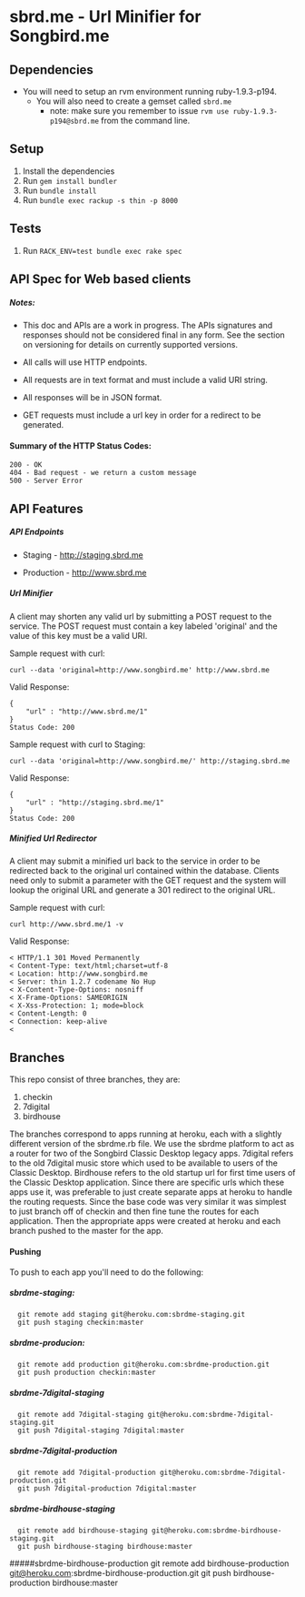 # sbrd.me - Url Minifier for Songbird.me

## Dependencies
* You will need to setup an rvm environment running ruby-1.9.3-p194.
  * You will also need to create a gemset called `sbrd.me`
    * note: make sure you remember to issue `rvm use ruby-1.9.3-p194@sbrd.me` from the command line.
  
## Setup 
1. Install the dependencies
2. Run `gem install bundler`
3. Run `bundle install`
4. Run `bundle exec rackup -s thin -p 8000`

## Tests
1. Run `RACK_ENV=test bundle exec rake spec`

## API Spec for Web based clients

##### Notes:

- This doc and APIs are a work in progress.  The APIs signatures and responses should not be considered final in any form.
See the section on versioning for details on currently supported versions.

- All calls will use HTTP endpoints.
- All requests are in text format and must include a valid URI string.
- All responses will be in JSON format.
- GET requests must include a url key in order for a redirect to be generated. 

#### Summary of the HTTP Status Codes:
  
    200 - OK
    404 - Bad request - we return a custom message
    500 - Server Error
  
## API Features

##### API Endpoints

  * Staging - http://staging.sbrd.me
  
  * Production - http://www.sbrd.me

##### Url Minifier

A client may shorten any valid url by submitting a POST request to the service.  The POST request must contain 
a key labeled 'original' and the value of this key must be a valid URI.

 Sample request with curl:

    curl --data 'original=http://www.songbird.me' http://www.sbrd.me
  
 Valid Response:
 
    {
        "url" : "http://www.sbrd.me/1"
    }
    Status Code: 200
    
  Sample request with curl to Staging:
  
    curl --data 'original=http://www.songbird.me/' http://staging.sbrd.me
    
  Valid Response:
  
    {
        "url" : "http://staging.sbrd.me/1"
    }
    Status Code: 200

##### Minified Url Redirector

A client may submit a minified url back to the service in order to be redirected back to the original url contained
within the database.  Clients need only to submit a parameter with the GET request and the system will lookup the 
original URL and generate a 301 redirect to the original URL.

  Sample request with curl:
  
    curl http://www.sbrd.me/1 -v
    
  Valid Response:
  
    < HTTP/1.1 301 Moved Permanently
    < Content-Type: text/html;charset=utf-8
    < Location: http://www.songbird.me
    < Server: thin 1.2.7 codename No Hup
    < X-Content-Type-Options: nosniff
    < X-Frame-Options: SAMEORIGIN
    < X-Xss-Protection: 1; mode=block
    < Content-Length: 0
    < Connection: keep-alive
    < 

## Branches

This repo consist of three branches, they are:
  1. checkin
  2. 7digital
  3. birdhouse

The branches correspond to apps running at heroku, each with a slightly different version of the sbrdme.rb file.
We use the sbrdme platform to act as a router for two of the Songbird Classic Desktop legacy apps. 7digital refers 
to the old 7digital music store which used to be available to users of the Classic Desktop. Birdhouse refers to 
the old startup url for first time users of the Classic Desktop application.  Since there are specific urls which
these apps use it, was preferable to just create separate apps at heroku to handle the routing requests. Since the
base code was very similar it was simplest to just branch off of checkin and then fine tune the routes for each 
application.  Then the appropriate apps were created at heroku and each branch pushed to the master for the app.

#### Pushing
To push to each app you'll need to do the following:

##### sbrdme-staging:
      git remote add staging git@heroku.com:sbrdme-staging.git
      git push staging checkin:master
    
##### sbrdme-producion:
      git remote add production git@heroku.com:sbrdme-production.git
      git push production checkin:master
    
##### sbrdme-7digital-staging
      git remote add 7digital-staging git@heroku.com:sbrdme-7digital-staging.git
      git push 7digital-staging 7digital:master
    
##### sbrdme-7digital-production
      git remote add 7digital-production git@heroku.com:sbrdme-7digital-production.git
      git push 7digital-production 7digital:master
    
##### sbrdme-birdhouse-staging
      git remote add birdhouse-staging git@heroku.com:sbrdme-birdhouse-staging.git
      git push birdhouse-staging birdhouse:master
    
#####sbrdme-birdhouse-production
      git remote add birdhouse-production git@heroku.com:sbrdme-birdhouse-production.git
      git push birdhouse-production birdhouse:master
